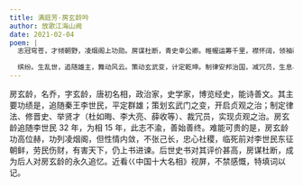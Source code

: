 ```yaml
---
title: 满庭芳·房玄龄吟
author: 放歌江海山阙
date: 2021-02-04
poem: |
  志冠穹苍，才倾朝野，凌烟阁上功勋。房谋杜断，青史幸公卿。帷幄运筹千里，襟怀阔，领袖群伦。真宰辅，位高心敛，只为贞观辛。

  缤纷。生乱世，追随雄主，舞动风云。策动玄武变，计定乾坤。制律安邦治国，减冗员，生息与民。贤丞相，雄深雅健，青史铸忠魂。
---
```


房玄龄，名乔，字玄龄，唐初名相，政治家，史学家，博览经史，能诗善文。其主要功绩是，追随秦王李世民，平定群雄；策划玄武门之变，开启贞观之治；制定律法、修晋史、举贤才（杜如晦、李大亮、薛收等）、裁冗员，实现贞观之治。房玄龄追随李世民 32 年，为相 15 年，此志不渝，善始善终。难能可贵的是，房玄龄功高位赫，功列凌烟阁，但性情内敛，不张己长，忠心社稷，临死前对李世民东征朝鲜，劳民伤财，有害天下，仍上书进谏。后世史书对其评价甚高，房谋杜断，成为后人对房玄龄的永久追忆。近看巜中国十大名相》视屏，不禁感慨，特填词以记。
